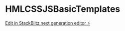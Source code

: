 # HMLCSSJSBasicTemplates

[Edit in StackBlitz next generation editor ⚡️](https://stackblitz.com/~/github.com/ThengaraiMaharajan/HMLCSSJSBasicTemplates)